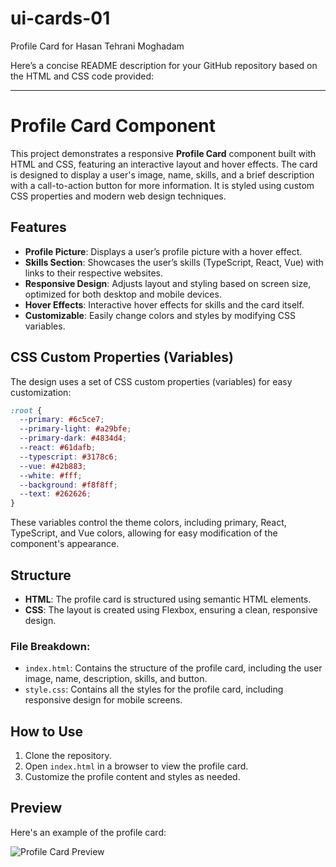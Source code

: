 # ui-cards-01
Profile Card for Hasan Tehrani Moghadam

Here’s a concise README description for your GitHub repository based on the HTML and CSS code provided:

---

# Profile Card Component

This project demonstrates a responsive **Profile Card** component built with HTML and CSS, featuring an interactive layout and hover effects. The card is designed to display a user's image, name, skills, and a brief description with a call-to-action button for more information. It is styled using custom CSS properties and modern web design techniques.

## Features

- **Profile Picture**: Displays a user’s profile picture with a hover effect.
- **Skills Section**: Showcases the user’s skills (TypeScript, React, Vue) with links to their respective websites.
- **Responsive Design**: Adjusts layout and styling based on screen size, optimized for both desktop and mobile devices.
- **Hover Effects**: Interactive hover effects for skills and the card itself.
- **Customizable**: Easily change colors and styles by modifying CSS variables.

## CSS Custom Properties (Variables)

The design uses a set of CSS custom properties (variables) for easy customization:

```css
:root {
  --primary: #6c5ce7;
  --primary-light: #a29bfe;
  --primary-dark: #4834d4;
  --react: #61dafb;
  --typescript: #3178c6;
  --vue: #42b883;
  --white: #fff;
  --background: #f8f8ff;
  --text: #262626;
}
```

These variables control the theme colors, including primary, React, TypeScript, and Vue colors, allowing for easy modification of the component's appearance.

## Structure

- **HTML**: The profile card is structured using semantic HTML elements.
- **CSS**: The layout is created using Flexbox, ensuring a clean, responsive design.
  
### File Breakdown:
- `index.html`: Contains the structure of the profile card, including the user image, name, description, skills, and button.
- `style.css`: Contains all the styles for the profile card, including responsive design for mobile screens.
  

## How to Use

1. Clone the repository.
2. Open `index.html` in a browser to view the profile card.
3. Customize the profile content and styles as needed.

## Preview

Here's an example of the profile card:

![Profile Card Preview](assets/profile-card-preview.png)

